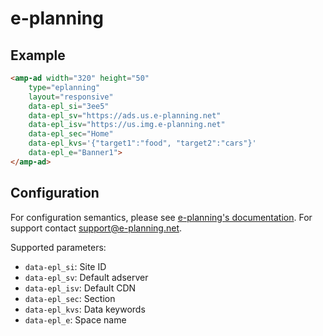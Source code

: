 <!---
Copyright 2016 The AMP HTML Authors. All Rights Reserved.

Licensed under the Apache License, Version 2.0 (the "License");
you may not use this file except in compliance with the License.
You may obtain a copy of the License at

      http://www.apache.org/licenses/LICENSE-2.0

Unless required by applicable law or agreed to in writing, software
distributed under the License is distributed on an "AS-IS" BASIS,
WITHOUT WARRANTIES OR CONDITIONS OF ANY KIND, either express or implied.
See the License for the specific language governing permissions and
limitations under the License.
-->

# e-planning


## Example

```html
<amp-ad width="320" height="50"
    type="eplanning"
    layout="responsive"
    data-epl_si="3ee5"
    data-epl_sv="https://ads.us.e-planning.net"
    data-epl_isv="https://us.img.e-planning.net"
    data-epl_sec="Home"
    data-epl_kvs='{"target1":"food", "target2":"cars"}'
    data-epl_e="Banner1">
</amp-ad>
```

## Configuration

For configuration semantics, please see [e-planning's documentation](https://www.e-planning.net). For support contact support@e-planning.net.

Supported parameters:

- `data-epl_si`: Site ID
- `data-epl_sv`: Default adserver
- `data-epl_isv`: Default CDN
- `data-epl_sec`: Section
- `data-epl_kvs`: Data keywords
- `data-epl_e`: Space name
